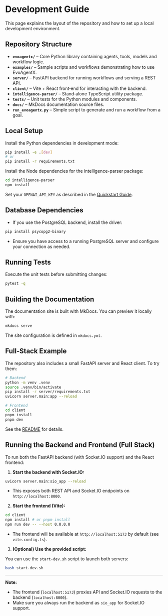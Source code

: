 # Development Guide

This page explains the layout of the repository and how to set up a local development environment.

## Repository Structure

- **`evoagentx/`** – Core Python library containing agents, tools, models and workflow logic.
- **`examples/`** – Sample scripts and workflows demonstrating how to use EvoAgentX.
- **`server/`** – FastAPI backend for running workflows and serving a REST API.
- **`client/`** – Vite + React front‑end for interacting with the backend.
- **`intelligence-parser/`** – Stand‑alone TypeScript utility package.
- **`tests/`** – Unit tests for the Python modules and components.
- **`docs/`** – MkDocs documentation source files.
- **`run_evoagentx.py`** – Simple script to generate and run a workflow from a goal.

## Local Setup

Install the Python dependencies in development mode:

```bash
pip install -e .[dev]
# or
pip install -r requirements.txt
```

Install the Node dependencies for the intelligence-parser package:
```bash
cd intelligence-parser
npm install
```

Set your `OPENAI_API_KEY` as described in the [Quickstart Guide](quickstart.md#api-key--llm-setup).

## Database Dependencies

- If you use the PostgreSQL backend, install the driver:

```bash
pip install psycopg2-binary
```

- Ensure you have access to a running PostgreSQL server and configure your connection as needed.

## Running Tests

Execute the unit tests before submitting changes:

```bash
pytest -q
```

## Building the Documentation

The documentation site is built with MkDocs. You can preview it locally with:

```bash
mkdocs serve
```

The site configuration is defined in `mkdocs.yml`.

## Full‑Stack Example

The repository also includes a small FastAPI server and React client. To try them:

```bash
# Backend
python -m venv .venv
source .venv/bin/activate
pip install -r server/requirements.txt
uvicorn server.main:app --reload
```

```bash
# Frontend
cd client
pnpm install
pnpm dev
```

See the [README](../README.md#quick-start-full-stack) for details.

## Running the Backend and Frontend (Full Stack)

To run both the FastAPI backend (with Socket.IO support) and the React frontend:

1. **Start the backend with Socket.IO:**

```bash
uvicorn server.main:sio_app --reload
```

- This exposes both REST API and Socket.IO endpoints on `http://localhost:8000`.

2. **Start the frontend (Vite):**

```bash
cd client
npm install # or pnpm install
npm run dev -- --host 0.0.0.0
```

- The frontend will be available at `http://localhost:5173` by default (see `vite.config.ts`).

3. **(Optional) Use the provided script:**

You can use the `start-dev.sh` script to launch both servers:

```bash
bash start-dev.sh
```

---

**Note:**
- The frontend (`localhost:5173`) proxies API and Socket.IO requests to the backend (`localhost:8000`).
- Make sure you always run the backend as `sio_app` for Socket.IO support.

